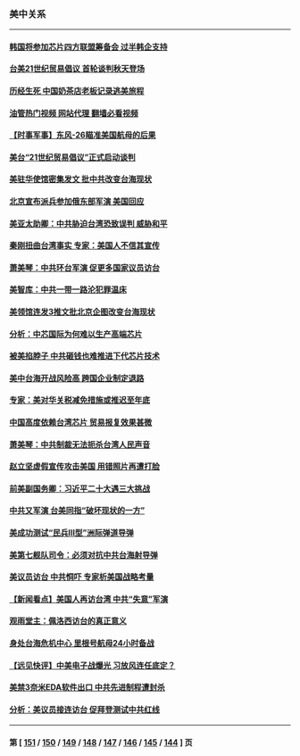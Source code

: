 ### 美中关系
---
#### [韩国将参加芯片四方联盟筹备会 过半韩企支持](../../pages/nf1412576/n13805246.md?08190045) 
#### [台美21世纪贸易倡议 首轮谈判秋天登场](../../pages/nf1412576/n13805271.md?08190045) 
#### [历经生死 中国奶茶店老板记录逃美旅程](../../pages/nf1412576/n13805185.md?08190045) 
#### [油管热门视频 网站代理 翻墙必看视频](http://209.222.30.114:81/youtube.html?08190045)
#### [【时事军事】东风-26瞄准美国航母的后果](../../pages/nf1412576/n13804655.md?08190045) 
#### [美台“21世纪贸易倡议”正式启动谈判](../../pages/nf1412576/n13804919.md?08190045) 
#### [美驻华使馆密集发文 批中共改变台海现状](../../pages/nf1412576/n13805136.md?08190045) 
#### [北京宣布派兵参加俄东部军演 美国回应](../../pages/nf1412576/n13804899.md?08190045) 
#### [美亚太助卿：中共胁迫台湾恐致误判 威胁和平](../../pages/nf1412576/n13804952.md?08190045) 
#### [秦刚扭曲台湾事实 专家：美国人不信其宣传](../../pages/nf1412576/n13804889.md?08190045) 
#### [萧美琴：中共环台军演 促更多国家议员访台](../../pages/nf1412576/n13804789.md?08190045) 
#### [美智库：中共一带一路沦犯罪温床](../../pages/nf1412576/n13804529.md?08190045) 
#### [美领馆连发3推文批北京企图改变台海现状](../../pages/nf1412576/n13804730.md?08190045) 
#### [分析：中芯国际为何难以生产高端芯片](../../pages/nf1412576/n13803923.md?08190045) 
#### [被美掐脖子 中共砸钱也难推进下代芯片技术](../../pages/nf1412576/n13804047.md?08190045) 
#### [美中台海开战风险高 跨国企业制定退路](../../pages/nf1412576/n13804488.md?08190045) 
#### [专家：美对华关税减免措施或推迟至年底](../../pages/nf1412576/n13804428.md?08190045) 
#### [中国高度依赖台湾芯片 贸易报复效果甚微](../../pages/nf1412576/n13804126.md?08190045) 
#### [萧美琴：中共制裁无法扼杀台湾人民声音](../../pages/nf1412576/n13804038.md?08190045) 
#### [赵立坚虚假宣传攻击美国 用错照片再遭打脸](../../pages/nf1412576/n13803801.md?08190045) 
#### [前美副国务卿：习近平二十大遇三大挑战](../../pages/nf1412576/n13793423.md?08190045) 
#### [中共又军演 台美同指“破坏现状的一方”](../../pages/nf1412576/n13803830.md?08190045) 
#### [美成功测试“民兵III型”洲际弹道导弹](../../pages/nf1412576/n13803768.md?08190045) 
#### [美第七舰队司令：必须对抗中共台海射导弹](../../pages/nf1412576/n13803817.md?08190045) 
#### [美议员访台 中共恫吓 专家析美国战略考量](../../pages/nf1412576/n13803624.md?08190045) 
#### [【新闻看点】美国人再访台湾 中共“失意”军演](../../pages/nf1412576/n13803240.md?08190045) 
#### [观雨堂主：佩洛西访台的真正意义](../../pages/nf1412576/n13803062.md?08190045) 
#### [身处台海危机中心 里根号航母24小时备战](../../pages/nf1412576/n13803248.md?08190045) 
#### [【远见快评】中美电子战爆光 习放风连任底定？](../../pages/nf1412576/n13803243.md?08190045) 
#### [美禁3奈米EDA软件出口 中共先进制程遭封杀](../../pages/nf1412576/n13803218.md?08190045) 
#### [分析：美议员接连访台 促拜登测试中共红线](../../pages/nf1412576/n13803156.md?08190045) 

---
#### 第 [ [151](./151.md?08190045) / [150](./150.md?08190045) / [149](./149.md?08190045) / [148](./148.md?08190045) / [147](./147.md?08190045) / [146](./146.md?08190045) / [145](./145.md?08190045) / [144](./144.md?08190045) ] 页
